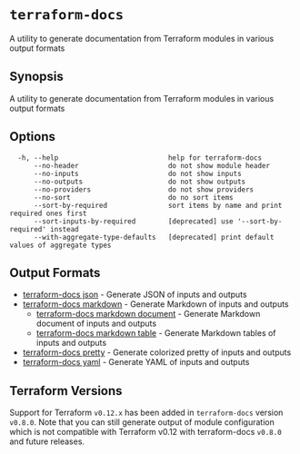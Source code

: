 # `terraform-docs`

A utility to generate documentation from Terraform modules in various output formats

## Synopsis

A utility to generate documentation from Terraform modules in various output formats

## Options

```
  -h, --help                           help for terraform-docs
      --no-header                      do not show module header
      --no-inputs                      do not show inputs
      --no-outputs                     do not show outputs
      --no-providers                   do not show providers
      --no-sort                        do no sort items
      --sort-by-required               sort items by name and print required ones first
      --sort-inputs-by-required        [deprecated] use '--sort-by-required' instead
      --with-aggregate-type-defaults   [deprecated] print default values of aggregate types
```

## Output Formats

* [terraform-docs json](/docs/formats/json.md)	 - Generate JSON of inputs and outputs
* [terraform-docs markdown](/docs/formats/markdown.md)	 - Generate Markdown of inputs and outputs
  * [terraform-docs markdown document](/docs/formats/markdown-document.md)	 - Generate Markdown document of inputs and outputs
  * [terraform-docs markdown table](/docs/formats/markdown-table.md)	 - Generate Markdown tables of inputs and outputs
* [terraform-docs pretty](/docs/formats/pretty.md)	 - Generate colorized pretty of inputs and outputs
* [terraform-docs yaml](/docs/formats/yaml.md)	 - Generate YAML of inputs and outputs

## Terraform Versions

Support for Terraform `v0.12.x` has been added in `terraform-docs` version `v0.8.0`. Note that you can still generate output of module configuration which is not compatible with Terraform v0.12 with terraform-docs `v0.8.0` and future releases.
